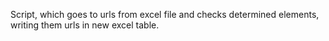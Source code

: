 Script, which goes to urls from excel file and checks determined elements, writing them urls in new excel table.